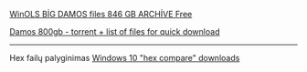 

[WinOLS BİG DAMOS files 846 GB ARCHİVE Free](https://mhhauto.com/Thread-WinOLS-B%C4%B0G-DAMOS-files-846-GB-ARCH%C4%B0VE-Free)

[Damos 800gb - torrent + list of files for quick download](https://mhhauto.com/Thread-Damos-800gb-torrent-list-of-files-for-quick-download)

---
Hex failų palyginimas
[Windows 10 "hex compare" downloads](https://www.windows10download.com/w10-hex-compare.html)


